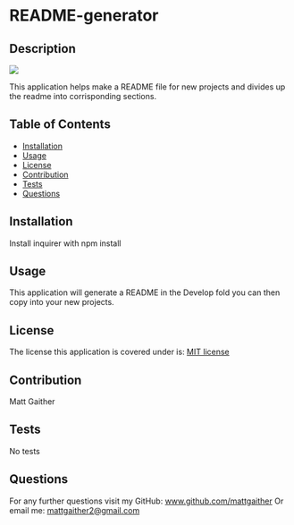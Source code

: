 # README-generator

  ## Description
  <img src = 'https://img.shields.io/badge/MIT-%20License-inactive'>

  This application helps make a README file for new projects and divides up the readme into corrisponding sections.

  ## Table of Contents

  - [Installation](#installation)
  - [Usage](#usage)
  - [License](#license)
  - [Contribution](#contribution)
  - [Tests](#tests)
  - [Questions](#questions)

  ## Installation
  Install inquirer with npm install

  ## Usage
  This application will generate a README in the Develop fold you can then copy into your new projects. 

  ## License
  The license this application is covered under is: [MIT license](https://opensource.org/licenses/MIT)
  

  ## Contribution
  Matt Gaither

  ## Tests
  No tests

  ## Questions
  For any further questions visit my GitHub:  <a href='github.com/mattgaither'>www.github.com/mattgaither</a>
  Or email me: mattgaither2@gmail.com
  
